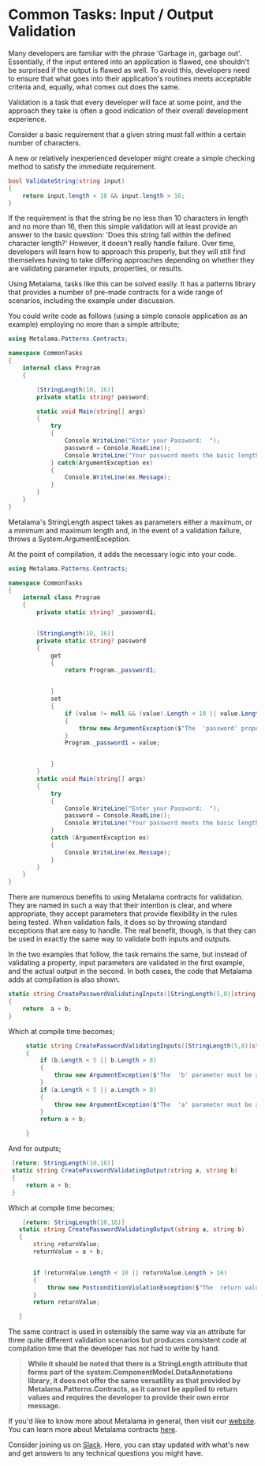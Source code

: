 # Common Tasks: Input / Output Validation

Many developers are familiar with the phrase 'Garbage in, garbage out'. Essentially, if the input entered into an application is flawed, one shouldn't be surprised if the output is flawed as well. To avoid this, developers need to ensure that what goes into their application's routines meets acceptable criteria and, equally, what comes out does the same.

Validation is a task that every developer will face at some point, and the approach they take is often a good indication of their overall development experience.

Consider a basic requirement that a given string must fall within a certain number of characters.

A new or relatively inexperienced developer might create a simple checking method to satisfy the immediate requirement.

```c#
bool ValidateString(string input)
{
    return input.length < 10 && input.length > 16;
}
```

If the requirement is that the string be no less than 10 characters in length and no more than 16, then this simple validation will at least provide an answer to the basic question: 'Does this string fall within the defined character length?' However, it doesn't really handle failure. Over time, developers will learn how to approach this properly, but they will still find themselves having to take differing approaches depending on whether they are validating parameter inputs, properties, or results.

Using Metalama, tasks like this can be solved easily. It has a patterns library that provides a number of pre-made contracts for a wide range of scenarios, including the example under discussion.

You could write code as follows (using a simple console application as an example) employing no more than a simple attribute;

```c#
using Metalama.Patterns.Contracts;

namespace CommonTasks
{
    internal class Program
    {

        [StringLength(10, 16)]
        private static string? password;

        static void Main(string[] args)
        {
            try
            {
                Console.WriteLine("Enter your Password:  ");
                password = Console.ReadLine();
                Console.WriteLine("Your password meets the basic length requirement.");
            } catch(ArgumentException ex)
            {
                Console.WriteLine(ex.Message);
            }
        }
    }
}
```

Metalama's StringLength aspect takes as parameters either a maximum, or a minimum and maximum length and, in the event of a validation failure, throws a System.ArgumentException.

At the point of compilation, it adds the necessary logic into your code.

```c#
using Metalama.Patterns.Contracts;

namespace CommonTasks
{
    internal class Program
    {
        private static string? _password1;


        [StringLength(10, 16)]
        private static string? password
        {
            get
            {
                return Program._password1;


            }
            set
            {
                if (value != null && (value!.Length < 10 || value.Length > 16))
                {
                    throw new ArgumentException($"The  'password' property must be a string with length between {10} and {16}.", "value");
                }
                Program._password1 = value;


            }
        }
        static void Main(string[] args)
        {
            try
            {
                Console.WriteLine("Enter your Password:  ");
                password = Console.ReadLine();
                Console.WriteLine("Your password meets the basic length requirement.");
            }
            catch (ArgumentException ex)
            {
                Console.WriteLine(ex.Message);
            }
        }
    }
}
```

There are numerous benefits to using Metalama contracts for validation. They are named in such a way that their intention is clear, and where appropriate, they accept parameters that provide flexibility in the rules being tested. When validation fails, it does so by throwing standard exceptions that are easy to handle. The real benefit, though, is that they can be used in exactly the same way to validate both inputs and outputs.

In the two examples that follow, the task remains the same, but instead of validating a property, input parameters are validated in the first example, and the actual output in the second. In both cases, the code that Metalama adds at compilation is also shown.

```c#
static string CreatePasswordValidatingInputs([StringLength(5,8)]string a, [StringLength(5, 8)] string b)
{
    return  a + b;
}
```

Which at compile time becomes;

```c#
     static string CreatePasswordValidatingInputs([StringLength(5,8)]string a, [StringLength(5, 8)] string b)
     {
         if (b.Length < 5 || b.Length > 8)
         {
             throw new ArgumentException($"The  'b' parameter must be a string with length between {5} and {8}.", "b");
         }
         if (a.Length < 5 || a.Length > 8)
         {
             throw new ArgumentException($"The  'a' parameter must be a string with length between {5} and {8}.", "a");
         }
         return a + b;

     }
```

And for outputs;

```c#
 [return: StringLength(10,16)]
 static string CreatePasswordValidatingOutput(string a, string b)
 {
     return a + b;
 }
```

Which at compile time becomes;

```c#
    [return: StringLength(10,16)]
   static string CreatePasswordValidatingOutput(string a, string b)
   {
       string returnValue;
       returnValue = a + b;


       if (returnValue.Length < 10 || returnValue.Length > 16)
       {
           throw new PostconditionViolationException($"The  return value must be a string with length between {10} and {16}.");
       }
       return returnValue;

   }
```

The same contract is used in ostensibly the same way via an attribute for three quite different validation scenarios but produces consistent code at compilation time that the developer has not had to write by hand.

> **While it should be noted that there is a StringLength attribute that forms part of the system.ComponentModel.DataAnnotations library, it does not offer the same versatility as that provided by Metalama.Patterns.Contracts, as it cannot be applied to return values and requires the developer to provide their own error message.**

If you'd like to know more about Metalama in general, then visit our [website](https://www.postsharp.net/metalama).
You can learn more about Metalama contracts [here](https://doc.postsharp.net/metalama/patterns/contracts).

Consider joining us on [Slack](https://www.postsharp.net/slack). Here, you can stay updated with what's new and get answers to any technical questions you might have.
